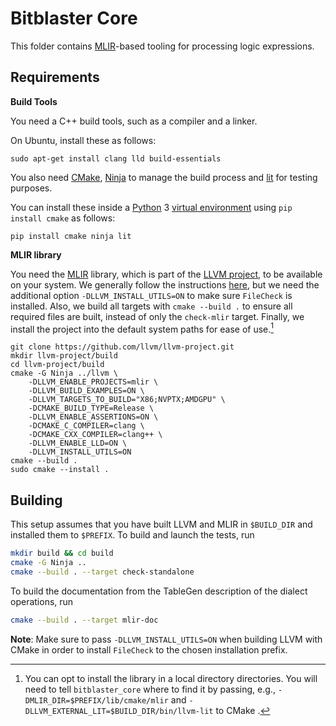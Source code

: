 # Bitblaster Core

This folder contains [MLIR](https://mlir.llvm.org/)-based tooling for processing logic expressions.

## Requirements

**Build Tools**

You need a C++ build tools, such as a compiler and a linker. 

On Ubuntu, install these as follows:

```
sudo apt-get install clang lld build-essentials
```

You also need [CMake](https://cmake.org/), [Ninja](https://ninja-build.org/) to manage the build process and [lit](https://llvm.org/docs/CommandGuide/lit.html) for testing purposes. 

You can install these inside a [Python](https://www.python.org/) 3 [virtual environment](https://docs.python.org/3/tutorial/venv.html) using `pip install cmake` as follows:

```
pip install cmake ninja lit
```

**MLIR library**

You need the [MLIR](https://mlir.llvm.org/) library, which is part of the [LLVM project](https://llvm.org/), to be available on your system. We generally follow the instructions [here](https://mlir.llvm.org/getting_started/), but we need the additional option `-DLLVM_INSTALL_UTILS=ON` to make sure `FileCheck` is installed. Also, we build all targets with `cmake --build .` to ensure all required files are built, instead of only the `check-mlir` target. Finally, we install the project into the default system paths for ease of use.[^1]

```
git clone https://github.com/llvm/llvm-project.git
mkdir llvm-project/build
cd llvm-project/build
cmake -G Ninja ../llvm \
    -DLLVM_ENABLE_PROJECTS=mlir \
    -DLLVM_BUILD_EXAMPLES=ON \
    -DLLVM_TARGETS_TO_BUILD="X86;NVPTX;AMDGPU" \
    -DCMAKE_BUILD_TYPE=Release \
    -DLLVM_ENABLE_ASSERTIONS=ON \
    -DCMAKE_C_COMPILER=clang \
    -DCMAKE_CXX_COMPILER=clang++ \ 
    -DLLVM_ENABLE_LLD=ON \ 
    -DLLVM_INSTALL_UTILS=ON
cmake --build .
sudo cmake --install .
```

## Building

This setup assumes that you have built LLVM and MLIR in `$BUILD_DIR` and installed them to `$PREFIX`. To build and launch the tests, run
```sh
mkdir build && cd build
cmake -G Ninja ..
cmake --build . --target check-standalone
```
To build the documentation from the TableGen description of the dialect operations, run
```sh
cmake --build . --target mlir-doc
```
**Note**: Make sure to pass `-DLLVM_INSTALL_UTILS=ON` when building LLVM with CMake in order to install `FileCheck` to the chosen installation prefix.


[^1]: You can opt to install the library in a local directory directories. You will need to tell `bitblaster_core` where to find it by passing, e.g., `-DMLIR_DIR=$PREFIX/lib/cmake/mlir` and `-DLLVM_EXTERNAL_LIT=$BUILD_DIR/bin/llvm-lit` to CMake .
